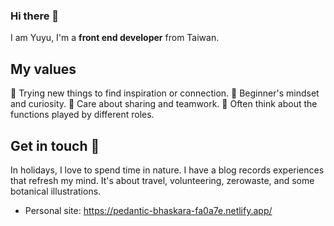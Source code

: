 ### Hi there 👋
I am Yuyu, I'm a **front end developer** from Taiwan.

## My values
  🎊 Trying new things to find inspiration or connection.
  🙈 Beginner's mindset and curiosity.
  👯 Care about sharing and teamwork.
  👀 Often think about the functions played by different roles.
  
## Get in touch 🌱
  In holidays, I love to spend time in nature. I have a blog records experiences that refresh my mind.
  It's about travel, volunteering, zerowaste, and some botanical illustrations.
  * Personal site: https://pedantic-bhaskara-fa0a7e.netlify.app/

<!--
**yuyuchi/yuyuchi** is a ✨ _special_ ✨ repository because its `README.md` (this file) appears on your GitHub profile.

Here are some ideas to get you started:

- 🔭 I’m currently working on ...
- 🌱 I’m currently learning ...
- 👯 I’m looking to collaborate on ...
- 🤔 I’m looking for help with ...
- 💬 Ask me about ...
- 📫 How to reach me: ...
- 😄 Pronouns: ...
- ⚡ Fun fact: ...
-->
